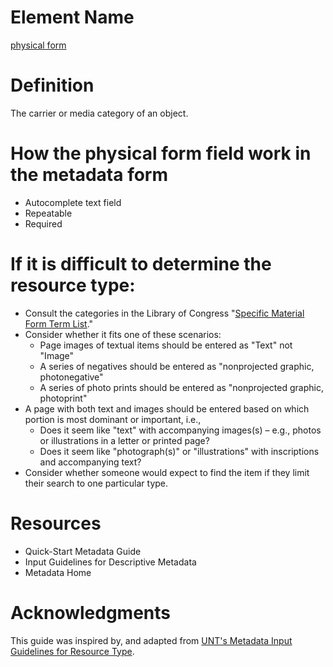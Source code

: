 # Element Name

[physical form](https://www.dublincore.org/specifications/dublin-core/dcmi-terms/#http://purl.org/dc/terms/format)

# Definition

The carrier or media category of an object.

# How the physical form field work in the metadata form

* Autocomplete text field
* Repeatable
* Required

# If it is difficult to determine the resource type:

* Consult the categories in the Library of Congress "[Specific Material Form Term List](https://www.loc.gov/standards/valuelist/marcsmd.html)."
* Consider whether it fits one of these scenarios:
  * Page images of textual items should be entered as "Text" not "Image"
  * A series of negatives should be entered as "nonprojected graphic, photonegative"
  * A series of photo prints should be entered as "nonprojected graphic, photoprint"
* A page with both text and images should be entered based on which portion is most dominant or important, i.e.,
  * Does it seem like "text" with accompanying images(s) – e.g., photos or illustrations in a letter or printed page?
  * Does it seem like "photograph(s)" or "illustrations" with inscriptions and accompanying text?
* Consider whether someone would expect to find the item if they limit their search to one particular type.

# Resources

* Quick-Start Metadata Guide
* Input Guidelines for Descriptive Metadata
* Metadata Home

# Acknowledgments

This guide was inspired by, and adapted from [UNT's Metadata Input Guidelines for Resource Type](https://library.unt.edu/digital-projects-unit/metadata/fields/resource-type).
